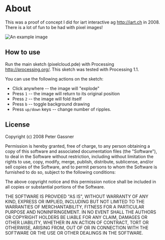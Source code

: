 About
=====

This was a proof of concept I did for iart interactive ag <http://iart.ch> in 2008. There is a lot of fun to be had with pixel images!

![An example image](http://github.com/naehrstoff/pixelcloud/raw/master/data/scherr.jpg)

How to use
----------

Run the main sketch (pixelcloud.pde) with Processing <http://processing.org/>. This sketch was tested with Processing 1.1.

You can use the following actions on the sketch:

* Click anywhere -- the image will "explode"
* Press `1` -- the image will return to its original position
* Press `2` -- the image will fold itself
* Press `b` -- toggle background drawing
* Press `up/down` keys -- change number of ripples.


License
-------

Copyright (c) 2008 Peter Gassner

Permission is hereby granted, free of charge, to any person obtaining a copy
of this software and associated documentation files (the "Software"), to deal
in the Software without restriction, including without limitation the rights
to use, copy, modify, merge, publish, distribute, sublicense, and/or sell
copies of the Software, and to permit persons to whom the Software is
furnished to do so, subject to the following conditions:

The above copyright notice and this permission notice shall be included in
all copies or substantial portions of the Software.

THE SOFTWARE IS PROVIDED "AS IS", WITHOUT WARRANTY OF ANY KIND, EXPRESS OR
IMPLIED, INCLUDING BUT NOT LIMITED TO THE WARRANTIES OF MERCHANTABILITY,
FITNESS FOR A PARTICULAR PURPOSE AND NONINFRINGEMENT. IN NO EVENT SHALL THE
AUTHORS OR COPYRIGHT HOLDERS BE LIABLE FOR ANY CLAIM, DAMAGES OR OTHER
LIABILITY, WHETHER IN AN ACTION OF CONTRACT, TORT OR OTHERWISE, ARISING FROM,
OUT OF OR IN CONNECTION WITH THE SOFTWARE OR THE USE OR OTHER DEALINGS IN
THE SOFTWARE.